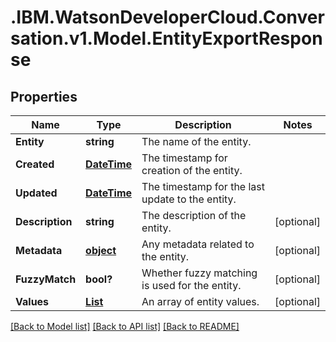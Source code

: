# .IBM.WatsonDeveloperCloud.Conversation.v1.Model.EntityExportResponse
## Properties

Name | Type | Description | Notes
------------ | ------------- | ------------- | -------------
**Entity** | **string** | The name of the entity. | 
**Created** | [**DateTime**](DateTime.md) | The timestamp for creation of the entity. | 
**Updated** | [**DateTime**](DateTime.md) | The timestamp for the last update to the entity. | 
**Description** | **string** | The description of the entity. | [optional] 
**Metadata** | [**object**](Object.md) | Any metadata related to the entity. | [optional] 
**FuzzyMatch** | **bool?** | Whether fuzzy matching is used for the entity. | [optional] 
**Values** | [**List<ValueExportResponse>**](ValueExportResponse.md) | An array of entity values. | [optional] 

[[Back to Model list]](../README.md#documentation-for-models) [[Back to API list]](../README.md#documentation-for-api-endpoints) [[Back to README]](../README.md)

